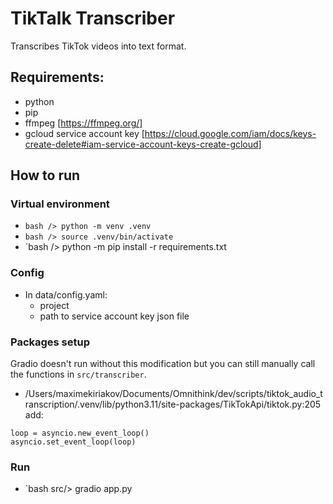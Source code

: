 # TikTalk Transcriber

Transcribes TikTok videos into text format.

## Requirements:

- python
- pip
- ffmpeg [https://ffmpeg.org/]
- gcloud service account key [https://cloud.google.com/iam/docs/keys-create-delete#iam-service-account-keys-create-gcloud]

## How to run

### Virtual environment

- `bash /> python -m venv .venv`
- `bash /> source .venv/bin/activate`
- `bash /> python -m pip install -r requirements.txt

### Config

- In data/config.yaml:
  - project
  - path to service account key json file

### Packages setup

Gradio doesn't run without this modification but you can still manually call the functions in `src/transcriber`.

- /Users/maximekiriakov/Documents/Omnithink/dev/scripts/tiktok_audio_transcription/.venv/lib/python3.11/site-packages/TikTokApi/tiktok.py:205 add:

```
loop = asyncio.new_event_loop()
asyncio.set_event_loop(loop)
```

### Run

- `bash src/> gradio app.py
